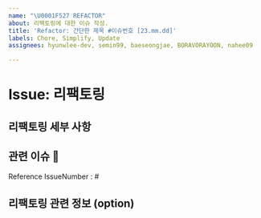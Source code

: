 ```yaml
---
name: "\U0001F527 REFACTOR"
about: 리팩토링에 대한 이슈 작성.
title: 'Refactor: 간단한 제목 #이슈번호 [23.mm.dd]'
labels: Chore, Simplify, Update
assignees: hyunwlee-dev, semin99, baeseongjae, BORAVORAYOON, nahee09

---
```


# Issue: 리팩토링

## 리팩토링 세부 사항

## 관련 이슈 📎
<!-- 리팩토링 한 기능의 원래 이슈의 넘버를 적어주세요. -->
Reference IssueNumber : #

## 리팩토링 관련 정보 (option)
<!-- 기능 구현에 관한 정보를 얻은 곳의 url을 적어주세요 없다면 비워놓으면 됩니다. -->
